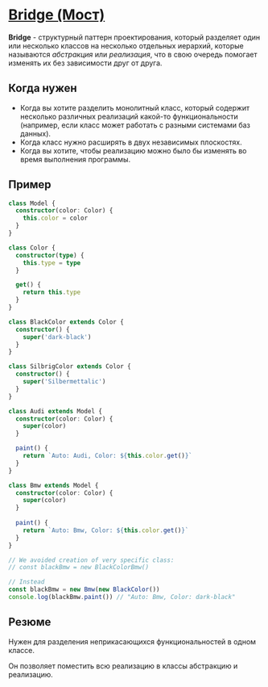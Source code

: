 # [Bridge (Мост)](https://www.youtube.com/watch?v=pNVuMif0bc0&list=PLNkWIWHIRwMGzgvuPRFkDrpAygvdKJIE4&index=12&ab_channel=webDev)

**Bridge** - структурный паттерн проектирования, который разделяет один или несколько классов на несколько
отдельных иерархий, которые называются *абстракция* или *реализация*, что в свою очередь помогает изменять их
без зависимости друг от друга.

## Когда нужен

- Когда вы хотите разделить монолитный класс, который содержит несколько различных реализаций 
  какой-то функциональности (например, если класс может работать с разными системами баз данных).
- Когда класс нужно расширять в двух независимых плоскостях.
- Когда вы хотите, чтобы реализацию можно было бы изменять во время выполнения программы.

## Пример

```typescript
class Model {
  constructor(color: Color) {
    this.color = color
  }
}

class Color {
  constructor(type) {
    this.type = type
  }

  get() {
    return this.type
  }
}

class BlackColor extends Color {
  constructor() {
    super('dark-black')
  }
}

class SilbrigColor extends Color {
  constructor() {
    super('Silbermettalic')
  }
}

class Audi extends Model {
  constructor(color: Color) {
    super(color)
  }

  paint() {
    return `Auto: Audi, Color: ${this.color.get()}`
  }
}

class Bmw extends Model {
  constructor(color: Color) {
    super(color)
  }
  
  paint() {
    return `Auto: Bmw, Color: ${this.color.get()}`
  }
}

// We avoided creation of very specific class:
// const blackBmw = new BlackColorBmw()

// Instead
const blackBmw = new Bmw(new BlackColor())
console.log(blackBmw.paint()) // "Auto: Bmw, Color: dark-black"
```

## Резюме

Нужен для разделения неприкасающихся функциональностей в одном классе.

Он позволяет поместить всю реализацию в классы абстракцию и реализацию.
